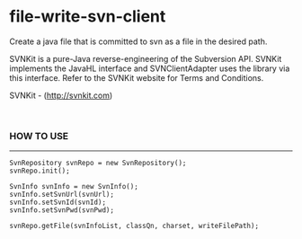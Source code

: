 # file-write-svn-client

Create a java file that is committed to svn as a file in the desired path.

SVNKit is a pure-Java reverse-engineering of the Subversion API. SVNKit implements the JavaHL interface and SVNClientAdapter uses the library via this interface. Refer to the SVNKit website for Terms and Conditions.

SVNKit - (http://svnkit.com)

<br>

### HOW TO USE
-------------------------------------------
```
SvnRepository svnRepo = new SvnRepository();
svnRepo.init();

SvnInfo svnInfo = new SvnInfo();
svnInfo.setSvnUrl(svnUrl);
svnInfo.setSvnId(svnId);
svnInfo.setSvnPwd(svnPwd);

svnRepo.getFile(svnInfoList, classQn, charset, writeFilePath);
```
